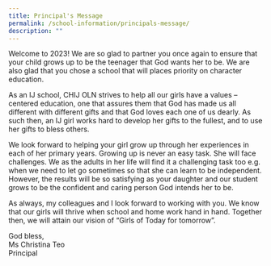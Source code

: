 ```yaml
---
title: Principal's Message
permalink: /school-information/principals-message/
description: ""
---
```

Welcome to 2023! We are so glad to partner you once again to ensure that your child grows up to be the teenager that God wants her to be. We are also glad that you chose a school that will places priority on character education.

As an IJ school, CHIJ OLN strives to help all our girls have a values – centered education, one that assures them that God has made us all different with different gifts and that God loves each one of us dearly. As such then, an IJ girl works hard to develop her gifts to the fullest, and to use her gifts to bless others.

We look forward to helping your girl grow up through her experiences in each of her primary years. Growing up is never an easy task. She will face challenges. We as the adults in her life will find it a challenging task too e.g. when we need to let go sometimes so that she can learn to be independent. However, the results will be so satisfying as your daughter and our student grows to be the confident and caring person God intends her to be.

As always, my colleagues and I look forward to working with you. We know that our girls will thrive when school and home work hand in hand. Together then, we will attain our vision of “Girls of Today for tomorrow”.

God bless,  
Ms Christina Teo  
Principal
